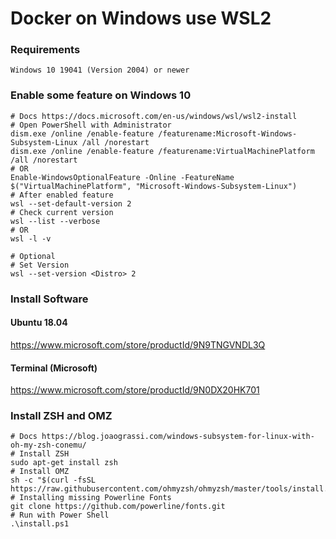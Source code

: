 # Docker on Windows use WSL2

### Requirements
```
Windows 10 19041 (Version 2004) or newer
```

### Enable some feature on Windows 10
```
# Docs https://docs.microsoft.com/en-us/windows/wsl/wsl2-install
# Open PowerShell with Administrator
dism.exe /online /enable-feature /featurename:Microsoft-Windows-Subsystem-Linux /all /norestart
dism.exe /online /enable-feature /featurename:VirtualMachinePlatform /all /norestart
# OR
Enable-WindowsOptionalFeature -Online -FeatureName $("VirtualMachinePlatform", "Microsoft-Windows-Subsystem-Linux")
# After enabled feature
wsl --set-default-version 2
# Check current version
wsl --list --verbose
# OR
wsl -l -v

# Optional
# Set Version
wsl --set-version <Distro> 2
```

### Install Software
#### Ubuntu 18.04
https://www.microsoft.com/store/productId/9N9TNGVNDL3Q
#### Terminal (Microsoft)
https://www.microsoft.com/store/productId/9N0DX20HK701

### Install ZSH and OMZ
```
# Docs https://blog.joaograssi.com/windows-subsystem-for-linux-with-oh-my-zsh-conemu/
# Install ZSH
sudo apt-get install zsh
# Install OMZ
sh -c "$(curl -fsSL https://raw.githubusercontent.com/ohmyzsh/ohmyzsh/master/tools/install.sh)"
# Installing missing Powerline Fonts
git clone https://github.com/powerline/fonts.git
# Run with Power Shell
.\install.ps1
```
